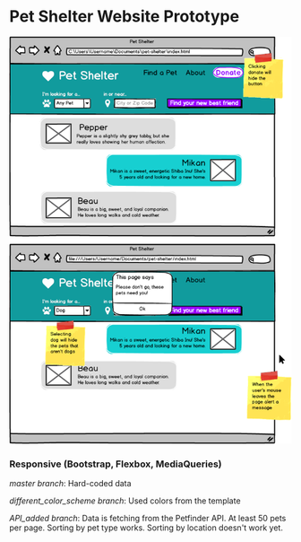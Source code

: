 # Pet Shelter Website Prototype

![Image to recreate](petshelter.png)

### Responsive (Bootstrap, Flexbox, MediaQueries)

*master branch*: Hard-coded data

*different_color_scheme branch*: Used colors from the template

*API_added branch*: Data is fetching from the Petfinder API. At least 50 pets per page. Sorting by pet type works. Sorting by location doesn't work yet.


